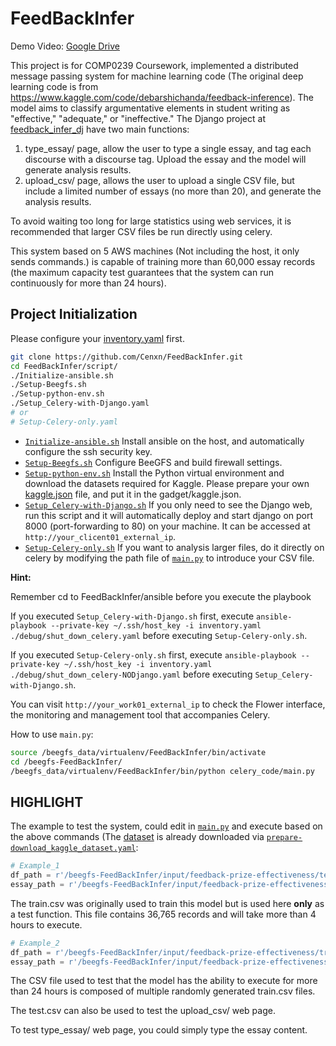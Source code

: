 # FeedBackInfer

Demo Video: [Google Drive](https://drive.google.com/file/d/1RcI7Hp4eM5YAPVigtP1UOPqvzuGwDTD9/view?usp=sharing)

This project is for COMP0239 Coursework, implemented a distributed message passing system for machine learning code (The original deep learning code is from https://www.kaggle.com/code/debarshichanda/feedback-inference).
The model aims to classify argumentative elements in student writing as "effective," "adequate," or "ineffective."
The Django project at [feedback_infer_dj](./feedback_infer_dj/) have two main functions:
1. type_essay/ page, allow the user to type a single essay, and tag each discourse with a discourse tag. Upload the essay and the model will generate analysis results.
2. upload_csv/ page, allows the user to upload a single CSV file, but include a limited number of essays (no more than 20), and generate the analysis results.

To avoid waiting too long for large statistics using web services, it is recommended that larger CSV files be run directly using celery. 

This system based on 5 AWS machines (Not including the host, it only sends commands.) is capable of training more than 60,000 essay records (the maximum capacity test guarantees that the system can run continuously for more than 24 hours). 

## Project Initialization
Please configure your [inventory.yaml](./ansible/inventory_old.yaml) first.
``` bash
git clone https://github.com/Cenxn/FeedBackInfer.git
cd FeedBackInfer/script/
./Initialize-ansible.sh
./Setup-Beegfs.sh
./Setup-python-env.sh
./Setup_Celery-with-Django.yaml
# or 
# Setup-Celery-only.yaml
```

- [`Initialize-ansible.sh`](script/Initializa-ansible.sh) Install ansible on the host, and automatically configure the ssh security key.
- [`Setup-Beegfs.sh`](script/Setup-Beegfs.sh) Configure BeeGFS and build firewall settings.
- [`Setup-python-env.sh`](script/Setup-python-env.sh) Install the Python virtual environment and download the datasets required for Kaggle. Please prepare your own [kaggle.json](https://www.kaggle.com/docs/api) file, and put it in the gadget/kaggle.json.
- [`Setup_Celery-with-Django.sh`](script/Setup_Celery-with-Django.sh) If you only need to see the Django web, run this script and it will automatically deploy and start django on port 8000 (port-forwarding to 80) on your machine. 
It can be accessed at `http://your_clicent01_external_ip`.
- [`Setup-Celery-only.sh`](script/Setup_Celery-with-Django.sh) If you want to analysis larger files, do it directly on celery by modifying the path file of [`main.py`](celery_code/main.py) to introduce your CSV file.

**Hint:**

Remember cd to FeedBackInfer/ansible before you execute the playbook 

If you executed `Setup_Celery-with-Django.sh` first, execute `ansible-playbook --private-key ~/.ssh/host_key -i inventory.yaml ./debug/shut_down_celery.yaml` before executing `Setup-Celery-only.sh`.

If you executed `Setup-Celery-only.sh` first, execute `ansible-playbook --private-key ~/.ssh/host_key -i inventory.yaml ./debug/shut_down_celery-NODjango.yaml` before executing `Setup_Celery-with-Django.sh`.

You can visit `http://your_work01_external_ip` to check the Flower interface, the monitoring and management tool that accompanies Celery.

How to use `main.py`:
``` bash
source /beegfs_data/virtualenv/FeedBackInfer/bin/activate
cd /beegfs-FeedBackInfer/
/beegfs_data/virtualenv/FeedBackInfer/bin/python celery_code/main.py
```

## HIGHLIGHT ##
The example to test the system, could edit in [`main.py`](celery_code/main.py) and execute based on the above commands (The [dataset](https://www.kaggle.com/competitions/feedback-prize-effectiveness/data) is already downloaded via [`prepare-download_kaggle_dataset.yaml`](ansibleprepare-download_kaggle_dataset.yaml):
``` python
# Example_1
df_path = r'/beegfs-FeedBackInfer/input/feedback-prize-effectiveness/test.csv'
essay_path = r'/beegfs-FeedBackInfer/input/feedback-prize-effectiveness/test'
```
The train.csv was originally used to train this model but is used here **only** as a test function. This file contains 36,765 records and will take more than 4 hours to execute.
``` python
# Example_2
df_path = r'/beegfs-FeedBackInfer/input/feedback-prize-effectiveness/train.csv'
essay_path = r'/beegfs-FeedBackInfer/input/feedback-prize-effectiveness/train'
```
The CSV file used to test that the model has the ability to execute for more than 24 hours is composed of multiple randomly generated train.csv files.

The test.csv can also be used to test the upload_csv/ web page.

To test type_essay/ web page, you could simply type the essay content.
